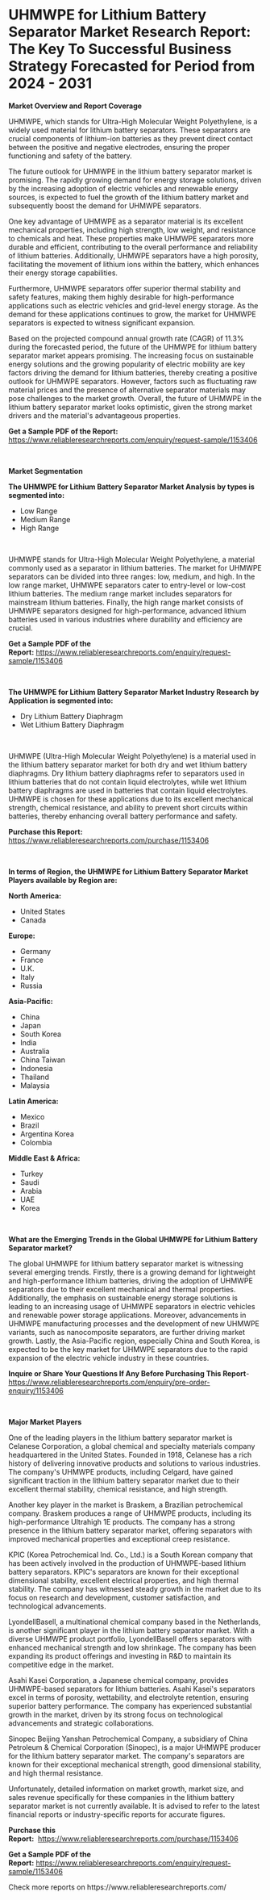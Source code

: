 <p><h1>UHMWPE for Lithium Battery Separator Market Research Report: The Key To Successful Business Strategy Forecasted for Period from 2024 - 2031</h1></p><p><strong>Market Overview and Report Coverage</strong></p>
<p><p>UHMWPE, which stands for Ultra-High Molecular Weight Polyethylene, is a widely used material for lithium battery separators. These separators are crucial components of lithium-ion batteries as they prevent direct contact between the positive and negative electrodes, ensuring the proper functioning and safety of the battery.</p><p>The future outlook for UHMWPE in the lithium battery separator market is promising. The rapidly growing demand for energy storage solutions, driven by the increasing adoption of electric vehicles and renewable energy sources, is expected to fuel the growth of the lithium battery market and subsequently boost the demand for UHMWPE separators.</p><p>One key advantage of UHMWPE as a separator material is its excellent mechanical properties, including high strength, low weight, and resistance to chemicals and heat. These properties make UHMWPE separators more durable and efficient, contributing to the overall performance and reliability of lithium batteries. Additionally, UHMWPE separators have a high porosity, facilitating the movement of lithium ions within the battery, which enhances their energy storage capabilities.</p><p>Furthermore, UHMWPE separators offer superior thermal stability and safety features, making them highly desirable for high-performance applications such as electric vehicles and grid-level energy storage. As the demand for these applications continues to grow, the market for UHMWPE separators is expected to witness significant expansion.</p><p>Based on the projected compound annual growth rate (CAGR) of 11.3% during the forecasted period, the future of the UHMWPE for lithium battery separator market appears promising. The increasing focus on sustainable energy solutions and the growing popularity of electric mobility are key factors driving the demand for lithium batteries, thereby creating a positive outlook for UHMWPE separators. However, factors such as fluctuating raw material prices and the presence of alternative separator materials may pose challenges to the market growth. Overall, the future of UHMWPE in the lithium battery separator market looks optimistic, given the strong market drivers and the material's advantageous properties.</p></p>
<p><strong>Get a Sample PDF of the Report:</strong> <a href="https://www.reliableresearchreports.com/enquiry/request-sample/1153406">https://www.reliableresearchreports.com/enquiry/request-sample/1153406</a></p>
<p>&nbsp;</p>
<p><strong>Market Segmentation</strong></p>
<p><strong>The UHMWPE for Lithium Battery Separator Market Analysis by types is segmented into:</strong></p>
<p><ul><li>Low Range</li><li>Medium Range</li><li>High Range</li></ul></p>
<p>&nbsp;</p>
<p><p>UHMWPE stands for Ultra-High Molecular Weight Polyethylene, a material commonly used as a separator in lithium batteries. The market for UHMWPE separators can be divided into three ranges: low, medium, and high. In the low range market, UHMWPE separators cater to entry-level or low-cost lithium batteries. The medium range market includes separators for mainstream lithium batteries. Finally, the high range market consists of UHMWPE separators designed for high-performance, advanced lithium batteries used in various industries where durability and efficiency are crucial.</p></p>
<p><strong>Get a Sample PDF of the Report:</strong>&nbsp;<a href="https://www.reliableresearchreports.com/enquiry/request-sample/1153406">https://www.reliableresearchreports.com/enquiry/request-sample/1153406</a></p>
<p>&nbsp;</p>
<p><strong>The UHMWPE for Lithium Battery Separator Market Industry Research by Application is segmented into:</strong></p>
<p><ul><li>Dry Lithium Battery Diaphragm</li><li>Wet Lithium Battery Diaphragm</li></ul></p>
<p>&nbsp;</p>
<p><p>UHMWPE (Ultra-High Molecular Weight Polyethylene) is a material used in the lithium battery separator market for both dry and wet lithium battery diaphragms. Dry lithium battery diaphragms refer to separators used in lithium batteries that do not contain liquid electrolytes, while wet lithium battery diaphragms are used in batteries that contain liquid electrolytes. UHMWPE is chosen for these applications due to its excellent mechanical strength, chemical resistance, and ability to prevent short circuits within batteries, thereby enhancing overall battery performance and safety.</p></p>
<p><strong>Purchase this Report:</strong>&nbsp; <a href="https://www.reliableresearchreports.com/purchase/1153406">https://www.reliableresearchreports.com/purchase/1153406</a></p>
<p>&nbsp;</p>
<p><strong>In terms of Region, the UHMWPE for Lithium Battery Separator Market Players available by Region are:</strong></p>
<p>
    <p> <strong> North America: </strong>
        <ul>
            <li>United States</li>
            <li>Canada</li>
        </ul>
        </p> 
    <p> <strong> Europe: </strong>
        <ul>
            <li>Germany</li>
            <li>France</li>
            <li>U.K.</li>
            <li>Italy</li>
            <li>Russia</li>
        </ul>
        </p> 
    <p> <strong> Asia-Pacific: </strong>
        <ul>
            <li>China</li>
            <li>Japan</li>
            <li>South Korea</li>
            <li>India</li>
            <li>Australia</li>
            <li>China Taiwan</li>
            <li>Indonesia</li>
            <li>Thailand</li>
            <li>Malaysia</li>
        </ul>
        </p> 
    <p> <strong> Latin America: </strong>
        <ul>
            <li>Mexico</li>
            <li>Brazil</li>
            <li>Argentina Korea</li>
            <li>Colombia</li>
        </ul>
        </p> 
    <p> <strong> Middle East & Africa: </strong>
        <ul>
            <li>Turkey</li>
            <li>Saudi</li>
            <li>Arabia</li>
            <li>UAE</li>
            <li>Korea</li>
        </ul>
    </p>
    </p>
<p>&nbsp;</p>
<p><strong>What are the Emerging Trends in the Global UHMWPE for Lithium Battery Separator market?</strong></p>
<p><p>The global UHMWPE for lithium battery separator market is witnessing several emerging trends. Firstly, there is a growing demand for lightweight and high-performance lithium batteries, driving the adoption of UHMWPE separators due to their excellent mechanical and thermal properties. Additionally, the emphasis on sustainable energy storage solutions is leading to an increasing usage of UHMWPE separators in electric vehicles and renewable power storage applications. Moreover, advancements in UHMWPE manufacturing processes and the development of new UHMWPE variants, such as nanocomposite separators, are further driving market growth. Lastly, the Asia-Pacific region, especially China and South Korea, is expected to be the key market for UHMWPE separators due to the rapid expansion of the electric vehicle industry in these countries.</p></p>
<p><strong>Inquire or Share Your Questions If Any Before Purchasing This Report</strong>- <a href="https://www.reliableresearchreports.com/enquiry/pre-order-enquiry/1153406">https://www.reliableresearchreports.com/enquiry/pre-order-enquiry/1153406</a></p>
<p>&nbsp;</p>
<p><strong>Major Market Players</strong></p>
<p><p>One of the leading players in the lithium battery separator market is Celanese Corporation, a global chemical and specialty materials company headquartered in the United States. Founded in 1918, Celanese has a rich history of delivering innovative products and solutions to various industries. The company's UHMWPE products, including Celgard, have gained significant traction in the lithium battery separator market due to their excellent thermal stability, chemical resistance, and high strength.</p><p>Another key player in the market is Braskem, a Brazilian petrochemical company. Braskem produces a range of UHMWPE products, including its high-performance Ultrahigh 1E products. The company has a strong presence in the lithium battery separator market, offering separators with improved mechanical properties and exceptional creep resistance.</p><p>KPIC (Korea Petrochemical Ind. Co., Ltd.) is a South Korean company that has been actively involved in the production of UHMWPE-based lithium battery separators. KPIC's separators are known for their exceptional dimensional stability, excellent electrical properties, and high thermal stability. The company has witnessed steady growth in the market due to its focus on research and development, customer satisfaction, and technological advancements.</p><p>LyondellBasell, a multinational chemical company based in the Netherlands, is another significant player in the lithium battery separator market. With a diverse UHMWPE product portfolio, LyondellBasell offers separators with enhanced mechanical strength and low shrinkage. The company has been expanding its product offerings and investing in R&D to maintain its competitive edge in the market.</p><p>Asahi Kasei Corporation, a Japanese chemical company, provides UHMWPE-based separators for lithium batteries. Asahi Kasei's separators excel in terms of porosity, wettability, and electrolyte retention, ensuring superior battery performance. The company has experienced substantial growth in the market, driven by its strong focus on technological advancements and strategic collaborations.</p><p>Sinopec Beijing Yanshan Petrochemical Company, a subsidiary of China Petroleum & Chemical Corporation (Sinopec), is a major UHMWPE producer for the lithium battery separator market. The company's separators are known for their exceptional mechanical strength, good dimensional stability, and high thermal resistance.</p><p>Unfortunately, detailed information on market growth, market size, and sales revenue specifically for these companies in the lithium battery separator market is not currently available. It is advised to refer to the latest financial reports or industry-specific reports for accurate figures.</p></p>
<p><strong>Purchase this Report:</strong>&nbsp;&nbsp;<a href="https://www.reliableresearchreports.com/purchase/1153406">https://www.reliableresearchreports.com/purchase/1153406</a></p>
<p></p>
<p><strong>Get a Sample PDF of the Report:</strong>&nbsp;<a href="https://www.reliableresearchreports.com/enquiry/request-sample/1153406">https://www.reliableresearchreports.com/enquiry/request-sample/1153406</a></p>
<p>Check more reports on https://www.reliableresearchreports.com/</p>